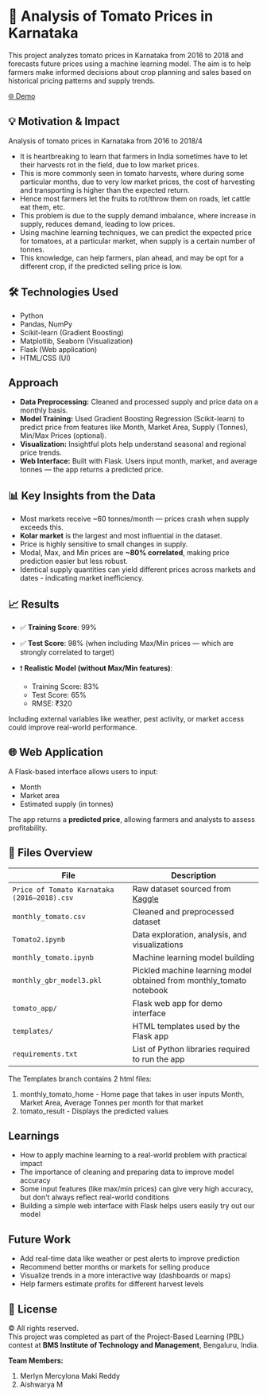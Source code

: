 # 🍅 Analysis of Tomato Prices in Karnataka

This project analyzes tomato prices in Karnataka from 2016 to 2018 and forecasts future prices using a machine learning model. The aim is to help farmers make informed decisions about crop planning and sales based on historical pricing patterns and supply trends.

[🌐 Demo](https://drive.google.com/file/d/15CCHZwvlRhmBjlY5jUqNidPYYGhNCo3c/view?usp=sharing) 

## 💡 Motivation & Impact

Analysis of tomato prices in Karnataka from 2016 to 2018/4

- It is heartbreaking to learn that farmers in India sometimes have to let their harvests rot in the field, due to low market prices.
- This is more commonly seen in tomato harvests, where during some particular months, due to very low market prices, the cost of harvesting and transporting is higher than the expected return.
- Hence most farmers let the fruits to rot/throw them on roads, let cattle eat them, etc.
- This problem is due to the supply demand imbalance, where increase in supply, reduces demand, leading to low prices.
- Using machine learning techniques, we can predict the expected price for tomatoes, at a particular market, when supply is a certain number of tonnes.
- This knowledge, can help farmers, plan ahead, and may be opt for a different crop, if the predicted selling price is low.

## 🛠 Technologies Used

- Python
- Pandas, NumPy
- Scikit-learn (Gradient Boosting)
- Matplotlib, Seaborn (Visualization)
- Flask (Web application)
- HTML/CSS (UI)

## Approach

- **Data Preprocessing:** Cleaned and processed supply and price data on a monthly basis.
- **Model Training:** Used Gradient Boosting Regression (Scikit-learn) to predict price from features like  Month, Market Area, Supply (Tonnes), Min/Max Prices (optional).
- **Visualization:** Insightful plots help understand seasonal and regional price trends.
- **Web Interface:** Built with Flask. Users input month, market, and average tonnes — the app returns a predicted price.

## 📊 Key Insights from the Data

- Most markets receive ~60 tonnes/month — prices crash when supply exceeds this.
- **Kolar market** is the largest and most influential in the dataset.
- Price is highly sensitive to small changes in supply.
- Modal, Max, and Min prices are **~80% correlated**, making price prediction easier but less robust.
- Identical supply quantities can yield different prices across markets and dates - indicating market inefficiency.

## 📈 Results

- ✅ **Training Score**: 99%  
- ✅ **Test Score**: 98% (when including Max/Min prices — which are strongly correlated to target)

- ❗ **Realistic Model (without Max/Min features)**:
  - Training Score: 83%
  - Test Score: 65%
  - RMSE: ₹320

Including external variables like weather, pest activity, or market access could improve real-world performance.

## 🌐 Web Application

A Flask-based interface allows users to input:
- Month
- Market area
- Estimated supply (in tonnes)

The app returns a **predicted price**, allowing farmers and analysts to assess profitability.

## 📂 Files Overview

| File | Description |
|------|-------------|
| `Price of Tomato Karnataka (2016–2018).csv` | Raw dataset sourced from [Kaggle](https://www.kaggle.com/vinayreddy4034/vegetablepricetomato) |
| `monthly_tomato.csv` | Cleaned and preprocessed dataset |
| `Tomato2.ipynb` | Data exploration, analysis, and visualizations |
| `monthly_tomato.ipynb` | Machine learning model building |
| `monthly_gbr_model3.pkl` | Pickled machine learning model obtained from monthly_tomato notebook |
| `tomato_app/` | Flask web app for demo interface |
| `templates/` | HTML templates used by the Flask app |
| `requirements.txt` | List of Python libraries required to run the app |

The Templates branch contains 2 html files: 
1. monthly_tomato_home - Home page that takes in user inputs Month, Market Area, Average Tonnes per month for that market 
2. tomato_result - Displays the predicted values

## Learnings

- How to apply machine learning to a real-world problem with practical impact  
- The importance of cleaning and preparing data to improve model accuracy  
- Some input features (like max/min prices) can give very high accuracy, but don't always reflect real-world conditions  
- Building a simple web interface with Flask helps users easily try out our model

## Future Work

- Add real-time data like weather or pest alerts to improve prediction  
- Recommend better months or markets for selling produce  
- Visualize trends in a more interactive way (dashboards or maps)  
- Help farmers estimate profits for different harvest levels 

## 📜 License
© All rights reserved.  
This project was completed as part of the Project-Based Learning (PBL) contest at **BMS Institute of Technology and Management**, Bengaluru, India.

**Team Members:**
1. Merlyn Mercylona Maki Reddy  
2. Aishwarya M



